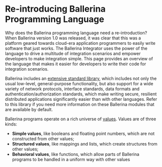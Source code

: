 # Re-introducing Ballerina Programming Language

Why does the Ballerina programming language need a re-introduction? When Ballerina version 1.0 was released, it was clear that this was a platform geared towards cloud-era application programmers to easily write software that just works. The Ballerina Integrator uses the power of the language to drive a multitude of integration scenarios and empower developers to make integration simple. This page provides an overview of the language that makes it easier for developers to write their code for integration scenarios.

Ballerina includes an [extensive standard library](https://v1-0.ballerina.io/learn/api-docs/ballerina/index.html), which includes not only the usual low-level, general-purpose functionality, but also support for a wide variety of network protocols, interface standards, data formats and authentication/authorization standards, which make writing secure, resilient distributed applications significantly easier than with other languages. Refer to this library if you need more information on these Ballerina modules that are available by default.

Ballerina programs operate on a rich universe of [values](https://v1-0.ballerina.io/learn/by-example/values.html). Values are of three kinds:

- **Simple values**, like booleans and floating point numbers, which are not constructed from other values;
- **Structured values**, like mappings and lists, which create structures from other values;
- **Behavioral values**, like functions, which allow parts of Ballerina programs to be handled in a uniform way with other values
